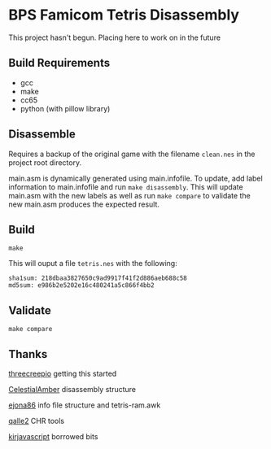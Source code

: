 # BPS Famicom Tetris Disassembly

This project hasn't begun.  Placing here to work on in the future


## Build Requirements

* gcc
* make
* cc65
* python (with pillow library)

## Disassemble

Requires a backup of the original game with the filename `clean.nes` in the project root directory.

main.asm is dynamically generated using main.infofile.  To update, add label information to main.infofile and run `make disassembly`.  This will update main.asm with the new labels as well as run `make compare` to validate the new main.asm produces the expected result.

## Build

`make`

This will ouput a file `tetris.nes` with the following:

```
sha1sum: 218dbaa3827650c9ad9917f41f2d886aeb688c58
md5sum: e986b2e5202e16c480241a5c866f4bb2
```

## Validate

`make compare`

## Thanks

[threecreepio](https://github.com/threecreepio/da65ify) getting this started

[CelestialAmber](https://github.com/CelestialAmber/TetrisNESDisasm) disassembly structure

[ejona86](https://github.com/ejona86/taus) info file structure and tetris-ram.awk

[qalle2](https://github.com/qalle2/nes-util) CHR tools

[kirjavascript](https://github.com/kirjavascript/TetrisGYM) borrowed bits
